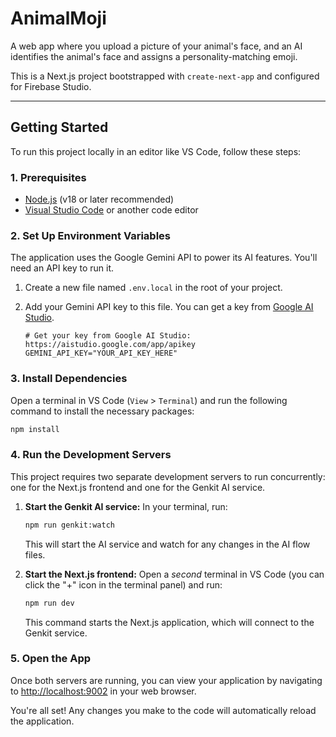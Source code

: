 # AnimalMoji

A web app where you upload a picture of your animal's face, and an AI identifies the animal's face and assigns a personality-matching emoji.

This is a Next.js project bootstrapped with `create-next-app` and configured for Firebase Studio.

---

## Getting Started

To run this project locally in an editor like VS Code, follow these steps:

### 1. Prerequisites

- [Node.js](https://nodejs.org/) (v18 or later recommended)
- [Visual Studio Code](https://code.visualstudio.com/) or another code editor

### 2. Set Up Environment Variables

The application uses the Google Gemini API to power its AI features. You'll need an API key to run it.

1.  Create a new file named `.env.local` in the root of your project.
2.  Add your Gemini API key to this file. You can get a key from [Google AI Studio](https://aistudio.google.com/app/apikey).

    ```
    # Get your key from Google AI Studio: https://aistudio.google.com/app/apikey
    GEMINI_API_KEY="YOUR_API_KEY_HERE"
    ```

### 3. Install Dependencies

Open a terminal in VS Code (`View` > `Terminal`) and run the following command to install the necessary packages:

```bash
npm install
```

### 4. Run the Development Servers

This project requires two separate development servers to run concurrently: one for the Next.js frontend and one for the Genkit AI service.

1.  **Start the Genkit AI service:** In your terminal, run:

    ```bash
    npm run genkit:watch
    ```

    This will start the AI service and watch for any changes in the AI flow files.

2.  **Start the Next.js frontend:** Open a *second* terminal in VS Code (you can click the "+" icon in the terminal panel) and run:

    ```bash
    npm run dev
    ```

    This command starts the Next.js application, which will connect to the Genkit service.

### 5. Open the App

Once both servers are running, you can view your application by navigating to [http://localhost:9002](http://localhost:9002) in your web browser.

You're all set! Any changes you make to the code will automatically reload the application.
